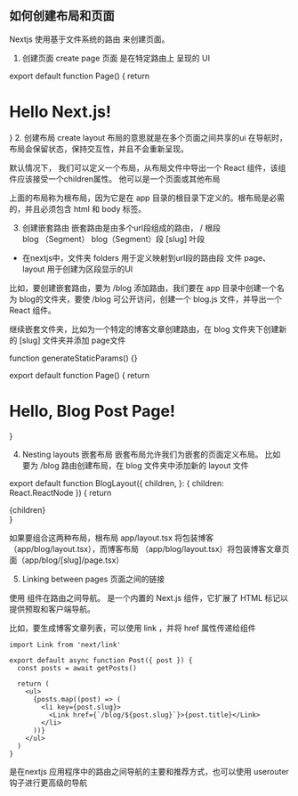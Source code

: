 ## 如何创建布局和页面
Nextjs 使用基于文件系统的路由 来创建页面。

1. 创建页面 create page 
页面 是在特定路由上 呈现的 UI 

export default function Page() {
  return <h1>Hello Next.js!</h1>
}
2. 创建布局 create layout
布局的意思就是在多个页面之间共享的ui 在导航时，布局会保留状态，保持交互性，并且不会重新呈现。

默认情况下， 我们可以定义一个布局，从布局文件中导出一个 React 组件，该组件应该接受一个children属性。 他可以是一个页面或其他布局

上面的布局称为根布局，因为它是在 app 目录的根目录下定义的。根布局是必需的，并且必须包含 html 和 body 标签。

3. 创建嵌套路由 
嵌套路由是由多个url段组成的路由， / 根段  
blog （Segment）  blog（Segment）段
[slug] 叶段

- 在nextjs中，文件夹 folders 用于定义映射到url段的路由段
文件 page、layout 用于创建为区段显示的UI

比如，要创建嵌套路由，要为 /blog 添加路由，我们要在 app 目录中创建一个名为 blog的文件夹，要使  /blog 可公开访问，创建一个 blog.js 文件，并导出一个 React 组件。

继续嵌套文件夹，比如为一个特定的博客文章创建路由，在 blog 文件夹下创建新的 [slug]  文件夹并添加 page文件

function generateStaticParams() {}
 
export default function Page() {
  return <h1>Hello, Blog Post Page!</h1>
}


4. Nesting layouts 嵌套布局
嵌套布局允许我们为嵌套的页面定义布局。
比如 要为 /blog 路由创建布局，在 blog 文件夹中添加新的 layout 文件

export default function BlogLayout({
  children,
}: {
  children: React.ReactNode
}) {
  return <section>{children}</section>
}

如果要组合这两种布局，根布局 app/layout.tsx 将包装博客 （app/blog/layout.tsx），而博客布局 （app/blog/layout.tsx）将包装博客文章页面（app/blog/[slug]/page.tsx）

5. Linking between pages    页面之间的链接

使用 <Link> 组件在路由之间导航。<Link> 是一个内置的 Next.js 组件，它扩展了 HTML <a> 标记以提供预取和客户端导航。

比如，要生成博客文章列表，可以使用 link ，并将 href 属性传递给组件

```
import Link from 'next/link'
 
export default async function Post({ post }) {
  const posts = await getPosts()
 
  return (
    <ul>
      {posts.map((post) => (
        <li key={post.slug}>
          <Link href={`/blog/${post.slug}`}>{post.title}</Link>
        </li>
      ))}
    </ul>
  )
}
```

<link> 是在nextjs 应用程序中的路由之间导航的主要和推荐方式，也可以使用 userouter 钩子进行更高级的导航





